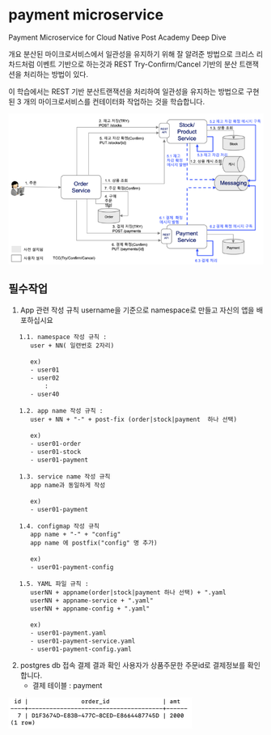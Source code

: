 # payment microservice
Payment Microservice for Cloud Native Post Academy Deep Dive

개요
분산된 마이크로서비스에서 일관성을 유지하기 위해 잘 알려준 방법으로 크리스 리차드처럼
이벤트 기반으로 하는것과 REST Try-Confirm/Cancel 기반의 분산 트랜잭션을 처리하는 방법이 있다.

이 학습에서는 REST 기반 분산트랜잭션을 처리하여 일관성을 유지하는 방법으로 구현된 3 개의 마이크로서비스를
컨테이터화 작업하는 것을 학습합니다.

![alt text](img/rest_tcc.png)

## 필수작업
 1. App 관련 작성 규칙
   username을 기준으로 namespace로 만들고 자신의 앱을 배포하십시요
```
   1.1. namespace 작성 규칙 :
      user + NN( 일련번호 2자리)

      ex)
      - user01
      - user02
          :
      - user40

   1.2. app name 작성 규칙 :
      user + NN + "-" + post-fix (order|stock|payment  하나 선택)

      ex)
      - user01-order
      - user01-stock
      - user01-payment

   1.3. service name 작성 규칙
      app name과 동일하게 작성

      ex)
      - user01-payment

   1.4. configmap 작성 규칙
      app name + "-" + "config"
      app name 에 postfix("config" 명 추가)

      ex)
      - user01-payment-config

   1.5. YAML 파일 규칙 :
      userNN + appname(order|stock|payment 하나 선택) + ".yaml
      userNN + appname-service + ".yaml"
      userNN + appname-config + ".yaml"

      ex)
      - user01-payment.yaml
      - user01-payment-service.yaml
      - user01-payment-config.yaml
```

 2. postgres db 접속 결제 결과 확인
    사용자가 상품주문한 주문id로 결제정보를 확인합니다.
    * 결제 테이블 : payment

![alt text](img/select_payment.png)
